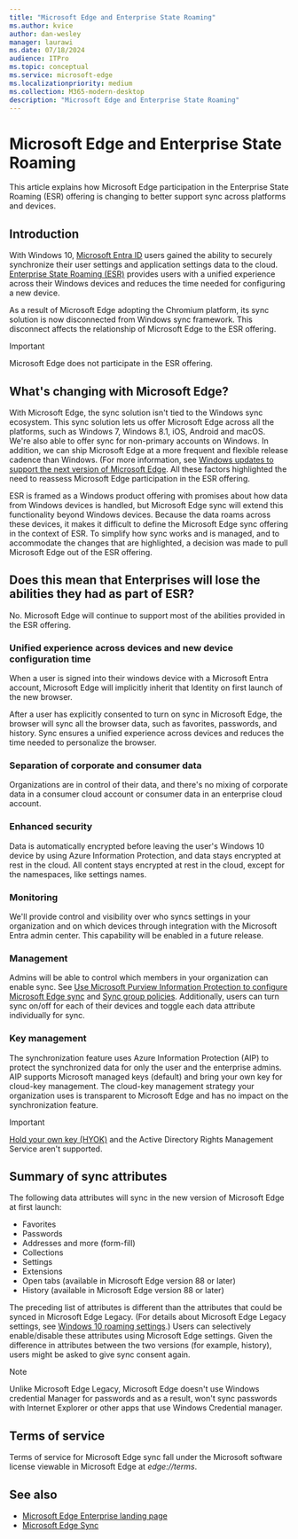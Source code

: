 ```yaml
---
title: "Microsoft Edge and Enterprise State Roaming"
ms.author: kvice
author: dan-wesley
manager: laurawi
ms.date: 07/18/2024
audience: ITPro
ms.topic: conceptual
ms.service: microsoft-edge
ms.localizationpriority: medium
ms.collection: M365-modern-desktop
description: "Microsoft Edge and Enterprise State Roaming"
---
```


# Microsoft Edge and Enterprise State Roaming

This article explains how Microsoft Edge participation in the Enterprise State Roaming (ESR) offering is changing to better support sync across platforms and devices.

## Introduction

With Windows 10, [Microsoft Entra ID](/azure/active-directory/fundamentals/active-directory-whatis) users gained the ability to securely synchronize their user settings and application settings data to the cloud. [Enterprise State Roaming (ESR)](/azure/active-directory/devices/enterprise-state-roaming-overview) provides users with a unified experience across their Windows devices and reduces the time needed for configuring a new device.

As a result of Microsoft Edge adopting the Chromium platform, its sync solution is now disconnected from Windows sync framework. This disconnect affects the relationship of Microsoft Edge to the ESR offering.

> [!IMPORTANT]
> Microsoft Edge does not participate in the ESR offering.

## What's changing with Microsoft Edge?

With Microsoft Edge, the sync solution isn't tied to the Windows sync ecosystem. This sync solution lets us offer Microsoft Edge across all the platforms, such as Windows 7, Windows 8.1, iOS, Android and macOS. We're also able to offer sync for non-primary accounts on Windows. In addition, we can ship Microsoft Edge at a more frequent and flexible release cadence than Windows. (For more information, see [Windows updates to support the next version of Microsoft Edge](microsoft-edge-sysupdate-windows-updates.md). All these factors highlighted the need to reassess Microsoft Edge participation in the ESR offering.

ESR is framed as a Windows product offering with promises about how data from Windows devices is handled, but Microsoft Edge sync will extend this functionality beyond Windows devices. Because the data roams across these devices, it makes it difficult to define the Microsoft Edge sync offering in the context of ESR. To simplify how sync works and is managed, and to accommodate the changes that are highlighted, a decision was made to pull Microsoft Edge out of the ESR offering.

## Does this mean that Enterprises will lose the abilities they had as part of ESR?

No. Microsoft Edge will continue to support most of the abilities provided in the ESR offering.

### Unified experience across devices and new device configuration time

When a user is signed into their windows device with a Microsoft Entra account, Microsoft Edge will implicitly inherit that Identity on first launch of the new browser.

After a user has explicitly consented to turn on sync in Microsoft Edge, the browser will sync all the browser data, such as favorites, passwords, and history. Sync ensures a unified experience across devices and reduces the time needed to personalize the browser.

### Separation of corporate and consumer data

Organizations are in control of their data, and there's no mixing of corporate data in a consumer cloud account or consumer data in an enterprise cloud account.

### Enhanced security

Data is automatically encrypted before leaving the user's Windows 10 device by using Azure Information Protection, and data stays encrypted at rest in the cloud. All content stays encrypted at rest in the cloud, except for the namespaces, like settings names.

### Monitoring

We'll provide control and visibility over who syncs settings in your organization and on which devices through integration with the Microsoft Entra admin center. This capability will be enabled in a future release.

### Management

Admins will be able to control which members in your organization can enable sync. See [Use Microsoft Purview Information Protection to configure Microsoft Edge sync](microsoft-edge-enterprise-sync.md#use-azure-information-protection-to-configure-microsoft-edge-sync) and [Sync group policies](microsoft-edge-enterprise-sync.md#sync-group-policies). Additionally, users can turn sync on/off for each of their devices and toggle each data attribute individually for sync.

### Key management

The synchronization feature uses Azure Information Protection (AIP) to protect the synchronized data for only the user and the enterprise admins. AIP supports Microsoft managed keys (default) and bring your own key for cloud-key management. The cloud-key management strategy your organization uses is transparent to Microsoft Edge and has no impact on the synchronization feature.

> [!IMPORTANT]
> [Hold your own key (HYOK)](/azure/information-protection/configure-adrms-restrictions) and the Active Directory Rights Management Service aren't supported.

## Summary of sync attributes

The following data attributes will sync in the new version of Microsoft Edge at first launch:

- Favorites
- Passwords
- Addresses and more (form-fill)
- Collections
- Settings
- Extensions
- Open tabs (available in Microsoft Edge version 88 or later)
- History (available in Microsoft Edge version 88 or later)

The preceding list of attributes is different than the attributes that could be synced in Microsoft Edge Legacy. (For details about Microsoft Edge Legacy settings, see [Windows 10 roaming settings](/azure/active-directory/devices/enterprise-state-roaming-windows-settings-reference).) Users can selectively enable/disable these attributes using Microsoft Edge settings. Given the difference in attributes between the two versions (for example, history), users might be asked to give sync consent again.

> [!NOTE]
> Unlike Microsoft Edge Legacy, Microsoft Edge doesn't use Windows credential Manager for passwords and as a result, won't sync passwords with Internet Explorer or other apps that use Windows Credential manager.

## Terms of service

Terms of service for Microsoft Edge sync fall under the Microsoft software license viewable in Microsoft Edge at *edge://terms*.

## See also

- [Microsoft Edge Enterprise landing page](https://aka.ms/EdgeEnterprise)
- [Microsoft Edge Sync](microsoft-edge-enterprise-sync.md)
